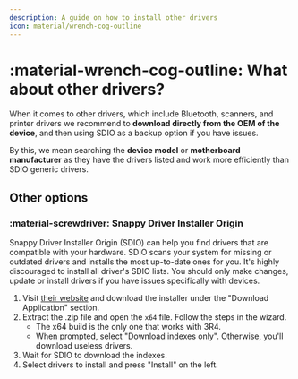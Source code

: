 ```yaml
---
description: A guide on how to install other drivers
icon: material/wrench-cog-outline
---
```


# :material-wrench-cog-outline: What about other drivers?

When it comes to other drivers, which include Bluetooth, scanners, and printer drivers we recommend to **download directly from the OEM of the device**, and then using SDIO as a backup option if you have issues.

By this, we mean searching the **device model** or **motherboard manufacturer** as they have the drivers listed and work more efficiently than SDIO generic drivers.

## Other options

### :material-screwdriver: Snappy Driver Installer Origin

Snappy Driver Installer Origin (SDIO) can help you find drivers that are compatible with your hardware. SDIO scans your system for missing or outdated drivers and installs the most up-to-date ones for you. It's highly discouraged to install all driver's SDIO lists. You should only make changes, update or install drivers if you have issues specifically with devices.

1. Visit [their website](https://www.glenn.delahoy.com/snappy-driver-installer-origin) and download the installer under the "Download Application" section.
2. Extract the .zip file and open the ``x64`` file. Follow the steps in the wizard.
    * The x64 build is the only one that works with 3R4.
    * When prompted, select "Download indexes only". Otherwise, you'll download useless drivers.
3. Wait for SDIO to download the indexes.
4. Select drivers to install and press "Install" on the left.
